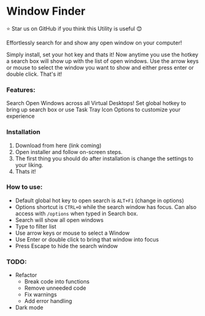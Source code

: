 # Window Finder

⭐ Star us on GitHub if you think this Utility is useful 😊

Effortlessly search for and show any open window on your computer!

Simply install, set your hot key and thats it! Now anytime you use the hotkey a search box will show up with the list of open windows. Use the arrow keys or
mouse to select the window you want to show and either press enter or double click. That's it!


### Features:
 Search Open Windows across all Virtual Desktops!
 Set global hotkey to bring up search box or use Task Tray Icon
 Options to customize your experience

### Installation
1. Download from here (link coming)
1. Open installer and follow on-screen steps.
1. The first thing you should do after installation is change the settings to your liking.
1. Thats it!

### How to use:
- Default global hot key to open search is `ALT+F1` (change in options)
- Options shortcut is `CTRL+O` while the search window has focus. Can also access with `/options` when typed in Search box.
- Search will show all open windows 
- Type to filter list
- Use arrow keys or mouse to select a Window
- Use Enter or double click to bring that window into focus
- Press Escape to hide the search window

### TODO:
- Refactor
    - Break code into functions
    - Remove unneeded code
    - Fix warnings
    - Add error handling
- Dark mode